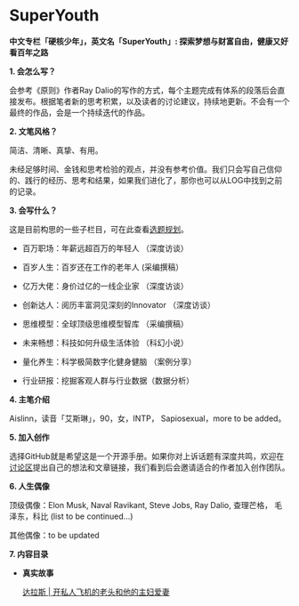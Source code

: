 # SuperYouth
<b>中文专栏「硬核少年」，英文名「SuperYouth」:  探索梦想与财富自由，健康又好看百年之路</b>

<b>1. 会怎么写？</b> 

会参考《原则》作者Ray Dalio的写作的方式，每个主题完成有体系的段落后会直接发布。根据笔者新的思考积累，以及读者的讨论建议，持续地更新。不会有一个最终的作品，会是一个持续迭代的作品。

<b>2. 文笔风格？</b> 

简洁、清晰、真挚、有用。

未经足够时间、金钱和思考检验的观点，并没有参考价值。我们只会写自己信仰的、践行的经历、思考和结果，如果我们进化了，那你也可以从LOG中找到之前的记录。

<b>3. 会写什么？</b> 

这是目前构思的一些子栏目，可在此查看<a href="https://github.com/AislinnChen/SuperYouth/projects/1">选题规划</a>。

- 百万职场：年薪远超百万的年轻人 （深度访谈）

- 百岁人生：百岁还在工作的老年人  (采编撰稿）

- 亿万大佬：身价过亿的一线企业家  （深度访谈）

- 创新达人：阅历丰富洞见深刻的Innovator  （深度访谈）

- 思维模型：全球顶级思维模型智库  （采编撰稿）
 
- 未来畅想：科技如何升级生活体验  （科幻小说）  

- 量化养生：科学极简数字化健身健脑 （案例分享）     

- 行业研报：挖掘客观人群与行业数据（数据分析）

<b>4. 主笔介绍</b> 

Aislinn，读音「艾斯琳」，90，女，INTP， Sapiosexual，more to be added。

<b>5. 加入创作</b> 

选择GitHub就是希望这是一个开源手册。如果你对上诉话题有深度共鸣，欢迎在<a href="https://github.com/AislinnChen/SuperYouth/discussions">讨论区</a>提出自己的想法和文章链接，我们看到后会邀请适合的作者加入创作团队。


<b>6. 人生偶像</b> 

顶级偶像：Elon Musk, Naval Ravikant, Steve Jobs, Ray Dalio, 查理芒格， 毛泽东，科比 (list to be continued...)

其他偶像：to be updated


<b>7. 内容目录</b> 

- <b> 真实故事 </b> 

  <a href="https://github.com/AislinnChen/SuperYouth/blob/main/%E8%BE%BE%E6%8B%89%E6%96%AF%20%7C%20%E5%BC%80%E7%A7%81%E4%BA%BA%E9%A3%9E%E6%9C%BA%E7%9A%84%E8%80%81%E5%A4%B4%E5%92%8C%E4%BB%96%E7%9A%84%E4%B8%BB%E5%A6%87%E7%88%B1%E5%A6%BB.md">达拉斯 | 开私人飞机的老头和他的主妇爱妻</a>
